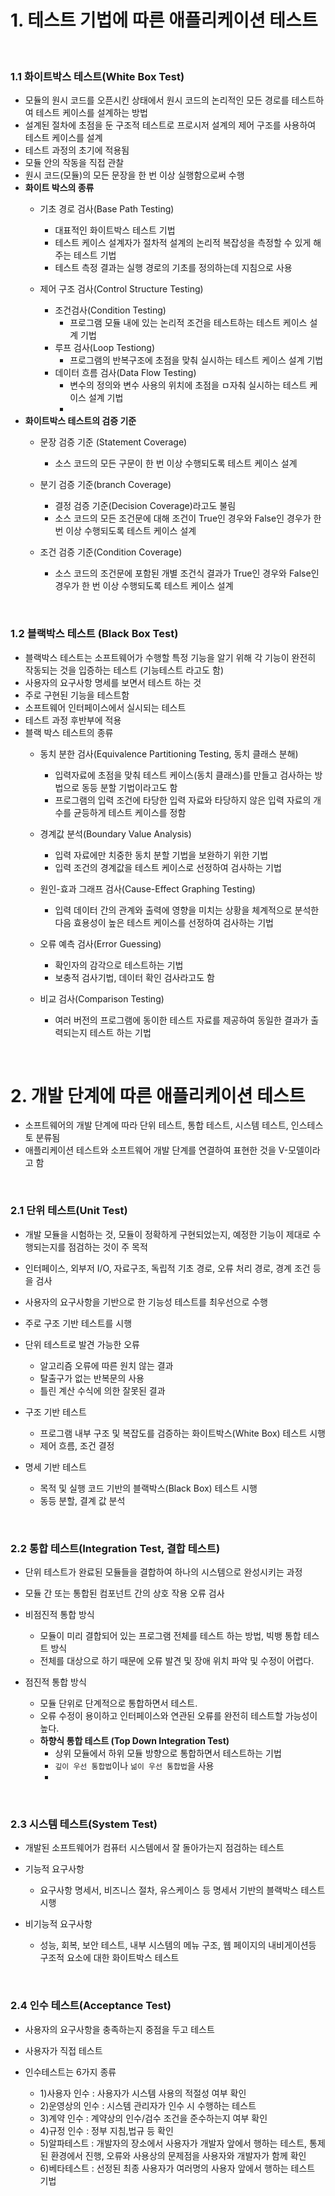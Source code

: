 # 1. 테스트 기법에 따른 애플리케이션 테스트

<br>

### 1.1 화이트박스 테스트(White Box Test)
- 모듈의 원시 코드를 오픈시킨 상태에서 원시 코드의 논리적인 모든 경로를 테스트하여 테스트 케이스를 설계하는 방법
- 설계된 절차에 초점을 둔 구조적 테스트로 프로시저 설계의 제어 구조를 사용하여 테스트 케이스를 설계
- 테스트 과정의 초기에 적용됨
- 모듈 안의 작동을 직접 관찰
- 원시 코드(모듈)의 모든 문장을 한 번 이상 실행함으로써 수행
- **화이트 박스의 종류**
  - 기초 경로 검사(Base Path Testing) 
    - 대표적인 화이트박스 테스트 기법
    - 테스트 케이스 설계자가 절차적 설계의 논리적 복잡성을 측정할 수 있게 해주는 테스트 기법
    - 테스트 측정 결과는 실행 경로의 기초를 정의하는데 지침으로 사용

  - 제어 구조 검사(Control Structure Testing)
    - 조건검사(Condition Testing)
      - 프로그램 모듈 내에 있는 논리적 조건을 테스트하는 테스트 케이스 설계 기법
    - 루프 검사(Loop Testiong)
      - 프로그램의 반복구조에 초점을 맞춰 실시하는 테스트 케이스 설계 기법
    - 데이터 흐름 검사(Data Flow Testing)
      - 변수의 정의와 변수 사용의 위치에 초점을 ㅁ자춰 실시하는 테스트 케이스 설계 기법
      - 
- **화이트박스 테스트의 검증 기준**
  - 문장 검증 기준 (Statement Coverage)
    - 소스 코드의 모든 구문이 한 번 이상 수행되도록 테스트 케이스 설계
  
  - 분기 검증 기준(branch Coverage)
    - 결정 검증 기준(Decision Coverage)라고도 불림
    - 소스 코드의 모든 조건문에 대해 조건이 True인 경우와 False인 경우가 한 번 이상 수행되도록 테스트 케이스 설계
  
  - 조건 검증 기준(Condition Coverage)
    - 소스 코드의 조건문에 포함된 개별 조건식 결과가 True인 경우와 False인 경우가 한 번 이상 수행되도록 테스트 케이스 설계

<br>

### 1.2 블랙박스 테스트 (Black Box Test)
- 블랙박스 테스트는 소프트웨어가 수행할 특정 기능을 알기 위해 각 기능이 완전히 작동되는 것을 입증하는 테스트 (기능테스트 라고도 함)
- 사용자의 요구사항 명세를 보면서 테스트 하는 것
- 주로 구현된 기능을 테스트함
- 소프트웨어 인터페이스에서 실시되는 테스트
- 테스트 과정 후반부에 적용
- 블랙 박스 테스트의 종류
  - 동치 분한 검사(Equivalence Partitioning Testing, 동치 클래스 분해)
    - 입력자료에 초점을 맞춰 테스트 케이스(동치 클래스)를 만들고 검사하는 방법으로 동등 분할 기법이라고도 함
    - 프로그램의 입력 조건에 타당한 입력 자료와 타당하지 않은 입력 자료의 개수를 균등하게 테스트 케이스를 정함

  - 경계값 분석(Boundary Value Analysis)
    - 입력 자료에만 치중한 동치 분할 기법을 보완하기 위한 기법
    - 입력 조건의 경계값을 테스트 케이스로 선정하여 검사하는 기법

  - 원인-효과 그래프 검사(Cause-Effect Graphing Testing)
    - 입력 데이터 간의 관계와 출력에 영향을 미치는 상황을 체계적으로 분석한 다음 효용성이 높은 테스트 케이스를 선정하여 검사하는 기법

  - 오류 예측 검사(Error Guessing)
    - 확인자의 감각으로 테스트하는 기법
    - 보충적 검사기법, 데이터 확인 검사라고도 함

  - 비교 검사(Comparison Testing)
    - 여러 버전의 프로그램에 동이한 테스트 자료를 제공하여 동일한 결과가 출력되는지 테스트 하는 기법

<br> 

# 2. 개발 단계에 따른 애플리케이션 테스트
- 소프트웨어의 개발 단계에 따라 단위 테스트, 통합 테스트, 시스템 테스트, 인스테스토 분류됨
- 애플리케이션 테스트와 소프트웨어 개발 단계를 연결하여 표현한 것을 V-모델이라고 함

<br>

### 2.1 단위 테스트(Unit Test)
- 개발 모듈을 시험하는 것, 모듈이 정확하게 구현되었는지, 예정한 기능이 제대로 수행되는지를 점검하는 것이 주 목적
- 인터페이스, 외부저 I/O, 자료구조, 독립적 기초 경로, 오류 처리 경로, 경계 조건 등을 검사
- 사용자의 요구사항을 기반으로 한 기능성 테스트를 최우선으로 수행
- 주로 구조 기반 테스트를 시행
- 단위 테스트로 발견 가능한 오류
  - 알고리즘 오류에 따른 원치 않는 결과
  - 탈출구가 없는 반복문의 사용
  - 틀린 계산 수식에 의한 잘못된 결과
  
- 구조 기반 테스트
  - 프로그램 내부 구조 및 복잡도를 검증하는 화이트박스(White Box) 테스트 시행
  - 제어 흐름, 조건 결정

- 명세 기반 테스트
  - 목적 및 실행 코드 기반의 블랙박스(Black Box) 테스트 시행
  - 동등 분할, 결계 값 분석

<br>

### 2.2 통합 테스트(Integration Test, 결합 테스트)
- 단위 테스트가 완료된 모듈들을 결합하여 하나의 시스템으로 완성시키는 과정
- 모듈 간 또는 통합된 컴포넌트 간의 상호 작용 오류 검사
- 비점진적 통합 방식 
  - 모듈이 미리 결합되어 있는 프로그램 전체를 테스트 하는 방법, 빅뱅 통합 테스트 방식
  - 전체를 대상으로 하기 때문에 오류 발견 및 장애 위치 파악 및 수정이 어렵다.

- 점진적 통합 방식
  - 모듈 단위로 단계적으로 통합하면서 테스트.
  - 오류 수정이 용이하고 인터페이스와 연관된 오류를 완전히 테스트할 가능성이 높다.
  - **하향식 통합 테스트 (Top Down Integration Test)**
    - 상위 모듈에서 하위 모듈 방향으로 통합하면서 테스트하는 기법
    - `깊이 우선 통합법`이나 `넒이 우선 통합법`을 사용
    - 

<br>

### 2.3 시스템 테스트(System Test)
- 개발된 소프트웨어가 컴퓨터 시스템에서 잘 돌아가는지 점검하는 테스트
- 기능적 요구사항
  - 요구사항 명세서, 비즈니스 절차, 유스케이스 등 명세서 기반의 블랙박스 테스트 시행

- 비기능적 요구사항
  - 성능, 회복, 보안 테스트, 내부 시스템의 메뉴 구조, 웹 페이지의 내비게이션등 구조적 요소에 대한 화이트박스 테스트

<br>

### 2.4 인수 테스트(Acceptance Test)
- 사용자의 요구사항을 충족하는지 중점을 두고 테스트
- 사용자가 직접 테스트
- 인수테스트는 6가지 종류

  - 1)사용자 인수 : 사용자가 시스템 사용의 적절성 여부 확인
  - 2)운영상의 인수 : 시스템 관리자가 인수 시 수행하는 테스트
  - 3)계약 인수 : 계약상의 인수/검수 조건을 준수하는지 여부 확인
  - 4)규정 인수 : 정부 지침,법규 등 확인
  - 5)알파테스트 : 개발자의 장소에서 사용자가 개발자 앞에서 행하는 테스트, 통제된 환경에서 진행, 오류와 사용상의 문제점을 사용자와 개발자가 함께 확인
  - 6)베타테스트 : 선정된 최종 사용자가 여러명의 사용자 앞에서 행하는 테스트 기법
  